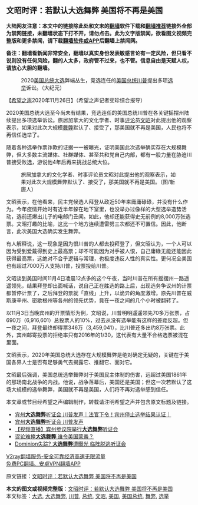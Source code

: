  <h2>文昭时评：若默认大选舞弊 美国将不再是美国</h2> <p class="notice"><b>大陆网友注意：本文中的链接除此处和文末的<a href="https://github.com/bannedbook/fanqiang" >翻墙</a>软件下载和<a href="https://github.com/killgcd/justmysocks/blob/master/README.md">翻墙推荐</a>链接外全部为禁网链接，未翻墙状态下打不开，请勿点击。此为文字版禁闻，欲看图文视频完整版和更多禁闻，请下载<a href="https://github.com/bannedbook/fanqiang">翻墙软件或APP</a>后翻墙上禁闻网。</p><p>备注：翻墙看新闻非常安全，翻墙以真实身份发表敏感言论有一定风险，但只看不说则没有任何风险，翻的人太多，政府管不过来，也不管。信息自由是天赋人权，请放心大胆的翻墙。</b></p>  <div class="entry"> <figure><figcaption>2020<a href="https://www.bannedbook.org/bnews/tag/%e7%be%8e%e5%9b%bd%e6%80%bb%e7%bb%9f/" class="st_tag internal_tag" rel="tag" title="标签 美国总统 下的日志">美国总统</a><a href="https://www.bannedbook.org/bnews/tag/%e5%a4%a7%e9%80%89/" class="st_tag internal_tag" rel="tag" title="标签 大选 下的日志">大选</a>弊端丛生，竞选连任的<a href="https://www.bannedbook.org/bnews/tag/%e7%be%8e%e5%9b%bd/" class="st_tag internal_tag" rel="tag" title="标签 美国 下的日志">美国</a><a href="https://www.bannedbook.org/bnews/tag/%e6%80%bb%e7%bb%9f/" class="st_tag internal_tag" rel="tag" title="标签 总统 下的日志">总统</a><a href="https://www.bannedbook.org/bnews/tag/%e5%b7%9d%e6%99%ae/" class="st_tag internal_tag" rel="tag" title="标签 川普 下的日志">川普</a>提出多项<a href="https://www.bannedbook.org/bnews/tag/%e9%80%89%e4%b8%be/" class="st_tag internal_tag" rel="tag" title="标签 选举 下的日志">选举</a>诉讼。（大纪元）</figcaption></figure> <p>【<span class='wp_keywordlink_affiliate'><a href="https://www.soundofhope.org" title="希望之声" target="_blank">希望之声</a></span>2020年11月26日】（希望之声记者斐珍综合报导）</p> <p>2020美国总统大选至今尚未有结果，竞选连任的美国总统川普在各关键摇摆州陆续提出多项选举诉讼。旅居加拿大的文化学者、时事<span class='wp_keywordlink_affiliate'><a href="https://www.bannedbook.org/bnews/comments/" title="新闻评论" target="_blank">评论</a></span>员<a href="https://www.bannedbook.org/bnews/tag/%e6%96%87%e6%98%ad/" class="st_tag internal_tag" rel="tag" title="标签 文昭 下的日志">文昭</a>对此提出他的观察表示，如果对此次大规模<a href="https://www.bannedbook.org/bnews/tag/%E8%88%9E%E5%BC%8A/" class="st_tag internal_tag" rel="tag" title="标签 舞弊 下的日志">舞弊</a>默认了、接受了，那美国就不再是美国，人民也将不再信任选举了。</p>  <p>随着各种选举作票诈欺的证据一一被曝光，证明美国此次选举确实存在大规模舞弊，但大多数主流媒体、社群媒体、甚至共和党自己内部，都有一股力量在胁迫川普接受败选，游说他4年后再来挑战总统大位。</p> <figure><figcaption>旅居加拿大的文化学者、时事评论员文昭对此提出他的观察表示，如果对此次大规模舞弊默认了、接受了，那美国就不再是美国。（图/新唐人）</figcaption></figure> <p>文昭表示，在他看来，民主党候选人拜登从政近50年来庸庸碌碌，并没有什么作为。今年疫情开始时有近半年躲在地下室里，也没举办过像样的大型选举造势活动，选前还爆出儿子的电邮门丑闻。如此，他却还能获得史无前例的8,000万张选票。文昭打趣的比喻，这比一个地方连续遭雷劈三次都还不可置信。因此，他断言，此次美国大选确实发生舞弊。</p>  <p>有人解释说，这一现象是因为恨川普的人都去投拜登了，但文昭认为，一个人可以因为受到爱戴得到史上最高票；却不可能因为对手被人恨，自己庸碌无能还能因此获得最高票，这绝对不合乎逻辑与常理，也极度违反人性的真实性。更何况全美国也有超过7000万人支持川普，投票投给川普。</p> <p>文昭谈到美国时间11月4日凌晨12点多的这个午夜，当时川普在所有摇摆州一路遥遥领先，结果拜登却出面喊话，说自己正在胜选的路上后，出现选务争议州的计票都暂停计票了，之后拜登的票就「直线」上升，以诡异的角度激增。原先川普在威斯康辛州、密歇根州等各州的领先优势，竟在一夜之间的几个小时被翻转了。</p>  <p>以11月3日当晚宾州的开票情形为例，文昭说，川普明明遥遥领先70多万张票，占690万（6,916,601）总投票人的10%，过去从没有选举能有这样的差距反超。但一夜之间，拜登最终却得票346万（3,459,041），比川普还多出约8万张票。此外，宾州邮寄投票的拒绝率只有2016年的1/30，这代表有大量不合格选票被混在里面。</p> <p>文昭表示，2020年美国总统大选存在大规模舞弊是绝对确定无疑的，关键在于美国各界人士是否有足够勇气去揭露它、推翻它、面对它。</p>  <p>文昭最后强调，美国总统选举舞弊对于美国民主体制的伤害，远超过美国1861年的那场南北战争的内战。他说，战争落幕后，美国还是美国；但这一次若默认了这场大规模的选举舞弊，美国就不再是美国，人们将不再对选举感到信任。</p> <p>本文章或节目经希望之声编辑制作，转载请注明希望之声并包含原文标题及链接。</p> <ul class='op-related-articles' title='相关阅读'> <li><a href='https://www.bannedbook.org/bnews/taiwannews/20201126/1437287.html' target='_blank'>宾州<b>大选舞弊</b>听证会 川普发声｜法官下令！宾州停止选举结果认证｜</a></li> <li><a href='https://www.bannedbook.org/bnews/bannedvideo/20201126/1437227.html' target='_blank'>宾州<b>大选舞弊</b>听证会 川普发声</a></li> <li><a href='https://www.bannedbook.org/bnews/comments/20201126/1437080.html' target='_blank'>【视频直播】宾州参议院举行<b>大选舞弊</b>听证会</a></li> <li><a href='https://www.bannedbook.org/bnews/ssgc/20201125/1436985.html' target='_blank'>谬论难掩<b>大选舞弊</b> 谁令美国蒙羞？</a></li> <li><a href='https://www.bannedbook.org/bnews/bannedvideo/20201125/1436674.html' target='_blank'>Dominion失踪? <b>大选舞弊</b>遭曝光 临阵脱逃听证会</a></li> </ul> <p class="texttj"> <a href="https://www.bannedbook.org/forum23/topic22702.html" target="_blank">V2ray翻墙服务-安全可靠经济高速无限流量</a><br/> <a href="https://github.com/bannedbook/fanqiang/wiki/%E7%A6%81%E9%97%BB%E7%BD%91%E5%AE%89%E5%8D%93%E7%BF%BB%E5%A2%99%E6%96%B0%E9%97%BBAPP" target="_blank">免费PC翻墙、安卓VPN翻墙APP</a></p><p>原文链接：<a class="src_link"  href="https://www.soundofhope.org/post/447097" target="_blank">文昭时评：若默认大选舞弊 美国将不再是美国</a></p><a name='sharetosocial'></a>       <div><b>本文的图文或视频完整版</b>：<a href='https://www.bannedbook.org/bnews/comments/20201126/1437545.html'>文昭时评：若默认大选舞弊 美国将不再是美国</a></div>  </div><!--END ENTRY--> <div class="postfooter"> <div>本文标签：<a href="https://www.bannedbook.org/bnews/tag/%e5%a4%a7%e9%80%89/" rel="tag">大选</a>, <a href="https://www.bannedbook.org/bnews/tag/%E5%A4%A7%E9%80%89%E8%88%9E%E5%BC%8A/" rel="tag">大选舞弊</a>, <a href="https://www.bannedbook.org/bnews/tag/%e5%b7%9d%e6%99%ae/" rel="tag">川普</a>, <a href="https://www.bannedbook.org/bnews/tag/%e6%80%bb%e7%bb%9f/" rel="tag">总统</a>, <a href="https://www.bannedbook.org/bnews/tag/%e6%96%87%e6%98%ad/" rel="tag">文昭</a>, <a href="https://www.bannedbook.org/bnews/tag/%e7%be%8e%e5%9b%bd/" rel="tag">美国</a>, <a href="https://www.bannedbook.org/bnews/tag/%e7%be%8e%e5%9b%bd%e6%80%bb%e7%bb%9f/" rel="tag">美国总统</a>, <a href="https://www.bannedbook.org/bnews/tag/%E8%88%9E%E5%BC%8A/" rel="tag">舞弊</a>, <a href="https://www.bannedbook.org/bnews/tag/%e9%80%89%e4%b8%be/" rel="tag">选举</a></div>  </div><!--END POSTFOOTER--> 
